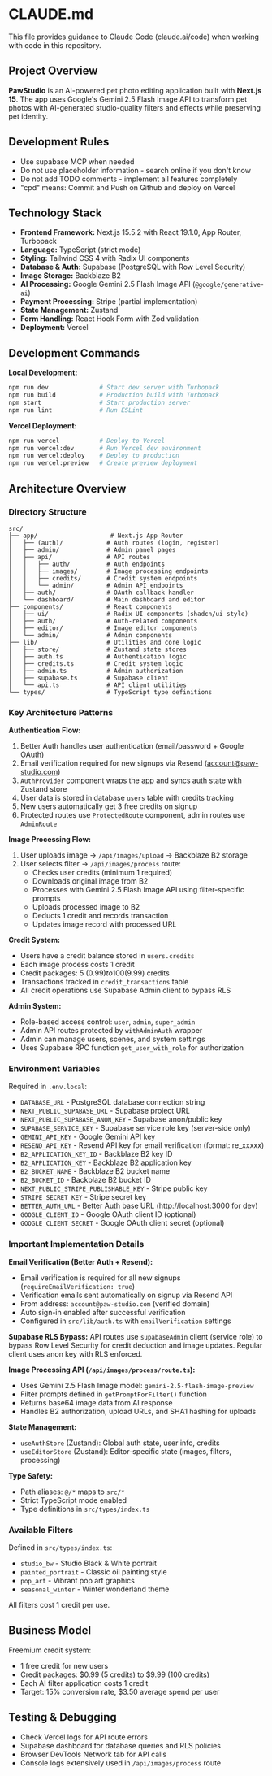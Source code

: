 # CLAUDE.md

This file provides guidance to Claude Code (claude.ai/code) when working with code in this repository.

## Project Overview

**PawStudio** is an AI-powered pet photo editing application built with **Next.js 15**. The app uses Google's Gemini 2.5 Flash Image API to transform pet photos with AI-generated studio-quality filters and effects while preserving pet identity.

## Development Rules
- Use supabase MCP when needed
- Do not use placeholder information - search online if you don't know
- Do not add TODO comments - implement all features completely
- "cpd" means: Commit and Push on Github and deploy on Vercel

## Technology Stack

- **Frontend Framework:** Next.js 15.5.2 with React 19.1.0, App Router, Turbopack
- **Language:** TypeScript (strict mode)
- **Styling:** Tailwind CSS 4 with Radix UI components
- **Database & Auth:** Supabase (PostgreSQL with Row Level Security)
- **Image Storage:** Backblaze B2
- **AI Processing:** Google Gemini 2.5 Flash Image API (`@google/generative-ai`)
- **Payment Processing:** Stripe (partial implementation)
- **State Management:** Zustand
- **Form Handling:** React Hook Form with Zod validation
- **Deployment:** Vercel

## Development Commands

**Local Development:**
```bash
npm run dev              # Start dev server with Turbopack
npm run build            # Production build with Turbopack
npm start                # Start production server
npm run lint             # Run ESLint
```

**Vercel Deployment:**
```bash
npm run vercel           # Deploy to Vercel
npm run vercel:dev       # Run Vercel dev environment
npm run vercel:deploy    # Deploy to production
npm run vercel:preview   # Create preview deployment
```

## Architecture Overview

### Directory Structure
```
src/
├── app/                    # Next.js App Router
│   ├── (auth)/            # Auth routes (login, register)
│   ├── admin/             # Admin panel pages
│   ├── api/               # API routes
│   │   ├── auth/          # Auth endpoints
│   │   ├── images/        # Image processing endpoints
│   │   ├── credits/       # Credit system endpoints
│   │   └── admin/         # Admin API endpoints
│   ├── auth/              # OAuth callback handler
│   └── dashboard/         # Main dashboard and editor
├── components/            # React components
│   ├── ui/                # Radix UI components (shadcn/ui style)
│   ├── auth/              # Auth-related components
│   ├── editor/            # Image editor components
│   └── admin/             # Admin components
├── lib/                   # Utilities and core logic
│   ├── store/             # Zustand state stores
│   ├── auth.ts            # Authentication logic
│   ├── credits.ts         # Credit system logic
│   ├── admin.ts           # Admin authorization
│   ├── supabase.ts        # Supabase client
│   └── api.ts             # API client utilities
└── types/                 # TypeScript type definitions
```

### Key Architecture Patterns

**Authentication Flow:**
1. Better Auth handles user authentication (email/password + Google OAuth)
2. Email verification required for new signups via Resend (account@paw-studio.com)
3. `AuthProvider` component wraps the app and syncs auth state with Zustand store
4. User data is stored in database `users` table with credits tracking
5. New users automatically get 3 free credits on signup
6. Protected routes use `ProtectedRoute` component, admin routes use `AdminRoute`

**Image Processing Flow:**
1. User uploads image → `/api/images/upload` → Backblaze B2 storage
2. User selects filter → `/api/images/process` route:
   - Checks user credits (minimum 1 required)
   - Downloads original image from B2
   - Processes with Gemini 2.5 Flash Image API using filter-specific prompts
   - Uploads processed image to B2
   - Deducts 1 credit and records transaction
   - Updates image record with processed URL

**Credit System:**
- Users have a credit balance stored in `users.credits`
- Each image process costs 1 credit
- Credit packages: 5 ($0.99) to 100 ($9.99) credits
- Transactions tracked in `credit_transactions` table
- All credit operations use Supabase Admin client to bypass RLS

**Admin System:**
- Role-based access control: `user`, `admin`, `super_admin`
- Admin API routes protected by `withAdminAuth` wrapper
- Admin can manage users, scenes, and system settings
- Uses Supabase RPC function `get_user_with_role` for authorization

### Environment Variables

Required in `.env.local`:
- `DATABASE_URL` - PostgreSQL database connection string
- `NEXT_PUBLIC_SUPABASE_URL` - Supabase project URL
- `NEXT_PUBLIC_SUPABASE_ANON_KEY` - Supabase anon/public key
- `SUPABASE_SERVICE_KEY` - Supabase service role key (server-side only)
- `GEMINI_API_KEY` - Google Gemini API key
- `RESEND_API_KEY` - Resend API key for email verification (format: re_xxxxx)
- `B2_APPLICATION_KEY_ID` - Backblaze B2 key ID
- `B2_APPLICATION_KEY` - Backblaze B2 application key
- `B2_BUCKET_NAME` - Backblaze B2 bucket name
- `B2_BUCKET_ID` - Backblaze B2 bucket ID
- `NEXT_PUBLIC_STRIPE_PUBLISHABLE_KEY` - Stripe public key
- `STRIPE_SECRET_KEY` - Stripe secret key
- `BETTER_AUTH_URL` - Better Auth base URL (http://localhost:3000 for dev)
- `GOOGLE_CLIENT_ID` - Google OAuth client ID (optional)
- `GOOGLE_CLIENT_SECRET` - Google OAuth client secret (optional)

### Important Implementation Details

**Email Verification (Better Auth + Resend):**
- Email verification is required for all new signups (`requireEmailVerification: true`)
- Verification emails sent automatically on signup via Resend API
- From address: `account@paw-studio.com` (verified domain)
- Auto sign-in enabled after successful verification
- Configured in `src/lib/auth.ts` with `emailVerification` settings

**Supabase RLS Bypass:**
API routes use `supabaseAdmin` client (service role) to bypass Row Level Security for credit deduction and image updates. Regular client uses anon key with RLS enforced.

**Image Processing API (`/api/images/process/route.ts`):**
- Uses Gemini 2.5 Flash Image model: `gemini-2.5-flash-image-preview`
- Filter prompts defined in `getPromptForFilter()` function
- Returns base64 image data from AI response
- Handles B2 authorization, upload URLs, and SHA1 hashing for uploads

**State Management:**
- `useAuthStore` (Zustand): Global auth state, user info, credits
- `useEditorStore` (Zustand): Editor-specific state (images, filters, processing)

**Type Safety:**
- Path aliases: `@/*` maps to `src/*`
- Strict TypeScript mode enabled
- Type definitions in `src/types/index.ts`

### Available Filters

Defined in `src/types/index.ts`:
- `studio_bw` - Studio Black & White portrait
- `painted_portrait` - Classic oil painting style
- `pop_art` - Vibrant pop art graphics
- `seasonal_winter` - Winter wonderland theme

All filters cost 1 credit per use.

## Business Model

Freemium credit system:
- 1 free credit for new users
- Credit packages: $0.99 (5 credits) to $9.99 (100 credits)
- Each AI filter application costs 1 credit
- Target: 15% conversion rate, $3.50 average spend per user

## Testing & Debugging

- Check Vercel logs for API route errors
- Supabase dashboard for database queries and RLS policies
- Browser DevTools Network tab for API calls
- Console logs extensively used in `/api/images/process` route
